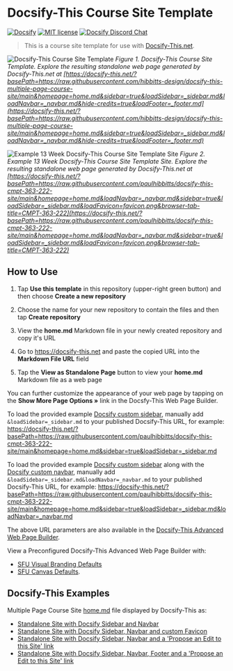 # Docsify-This Course Site Template

[![Docsify](https://img.shields.io/npm/v/docsify?label=docsify)](https://docsify.js.org/)
[![MIT license](https://img.shields.io/badge/License-MIT-blue.svg)](https://github.com/hibbitts-design/docsify-open-course-starter-kit/blob/main/LICENSE)
<a href="https://discord.gg/zT8eS8ZG">
    <img src="https://img.shields.io/badge/chat-on%20discord-7289DA.svg" alt="Docsify Discord Chat" />
</a>

> This is a course site template for use with [Docsify-This.net](https://docsify-this.net/#/).

![ Docsify-This Course Site Template](screenshot.png)
_Figure 1. Docsify-This Course Site Template. Explore the resulting standalone web page generated by Docsify-This.net at [https://docsify-this.net/?basePath=https://raw.githubusercontent.com/hibbitts-design/docsify-this-multiple-page-course-site/main&homepage=home.md&sidebar=true&loadSidebar=_sidebar.md&loadNavbar=_navbar.md&hide-credits=true&loadFooter=_footer.md](https://docsify-this.net/?basePath=https://raw.githubusercontent.com/hibbitts-design/docsify-this-multiple-page-course-site/main&homepage=home.md&sidebar=true&loadSidebar=_sidebar.md&loadNavbar=_navbar.md&hide-credits=true&loadFooter=_footer.md)_

![ Example 13 Week Docsify-This Course Site Template Site](screenshot-2.png)
_Figure 2. Example 13 Week Docsify-This Course Site Template Site. Explore the resulting standalone web page generated by Docsify-This.net at [https://docsify-this.net/?basePath=https://raw.githubusercontent.com/paulhibbitts/docsify-this-cmpt-363-222-site/main&homepage=home.md&loadNavbar=_navbar.md&sidebar=true&loadSidebar=_sidebar.md&loadFavicon=favicon.png&browser-tab-title=CMPT-363-222](https://docsify-this.net/?basePath=https://raw.githubusercontent.com/paulhibbitts/docsify-this-cmpt-363-222-site/main&homepage=home.md&loadNavbar=_navbar.md&sidebar=true&loadSidebar=_sidebar.md&loadFavicon=favicon.png&browser-tab-title=CMPT-363-222)_

How to Use
---

1. Tap **Use this template** in this repository (upper-right green button) and then choose **Create a new repository**

2. Choose the name for your new repository to contain the files and then tap **Create repository**

3. View the **home.md** Markdown file in your newly created repository and copy it's URL

4. Go to https://docsify-this.net and paste the copied URL into the **Markdown File URL** field

5. Tap the **View as Standalone Page** button to view your **home.md** Markdown file as a web page 

You can further customize the appearance of your web page by tapping on the **Show More Page Options »** link in the Docsfy-This Web Page Builder.

To load the provided example [Docsify custom sidebar](https://docsify.js.org/#/more-pages?id=sidebar), manually add `&loadSidebar=_sidebar.md` to your published Docsify-This URL, for example:
https://docsify-this.net/?basePath=https://raw.githubusercontent.com/paulhibbitts/docsify-this-cmpt-363-222-site/main&homepage=home.md&sidebar=true&loadSidebar=_sidebar.md

To load the provided example [Docsify custom sidebar](https://docsify.js.org/#/more-pages?id=sidebar) along with the [Docsify custom navbar](https://docsify.js.org/#/custom-navbar?id=custom-navbar), manually add `&loadSidebar=_sidebar.md&loadNavbar=_navbar.md` to your published Docsify-This URL, for example:
https://docsify-this.net/?basePath=https://raw.githubusercontent.com/paulhibbitts/docsify-this-cmpt-363-222-site/main&homepage=home.md&sidebar=true&loadSidebar=_sidebar.md&loadNavbar=_navbar.md

The above URL parameters are also available in the [Docsify-This Advanced Web Page Builder](https://paulhibbitts.github.io/test-docsify-this/?advanced=true).

View a Preconfigured Docsify-This Advanced Web Page Builder with:  
* [SFU Visual Branding Defaults](https://docsify-this.net/?advanced=true&url-field=https://github.com/hibbitts-design/docsify-this-multiple-page-course-site/blob/main/home.md&sidebar=true&browser-tab-title=CPT-363&font-family=Lato%20Extended,Lato,Helvetica%20Neue,Helvetica,Arial,sans-serif&font-size=1&link-color=cc0633&loadSidebar=_sidebar.md&loadNavbar=_navbar.md&search=true)
* [SFU Canvas Defaults](https://docsify-this.net/?advanced=true&url-field=https://github.com/hibbitts-design/docsify-this-multiple-page-course-site/blob/main/home.md&font-family=Lato%20Extended,Lato,Helvetica%20Neue,Helvetica,Arial,sans-serif&font-size=1&line-height=1.5).

Docsify-This Examples
---

Multiple Page Course Site [home.md](https://github.com/hibbitts-design/docsify-this-multiple-page-course-site/blob/main/home.md) file displayed by Docsify-This as: 
* [Standalone Site with Docsify Sidebar and Navbar](https://docsify-this.net/?basePath=https://raw.githubusercontent.com/hibbitts-design/docsify-this-multiple-page-course-site/main&homepage=home.md&sidebar=true&loadSidebar=_sidebar.md&loadNavbar=_navbar.md&hide-credits=true&browser-tab-title=CPT-363 "Docsify-This Multiple Page Course Site - Standalone Site with Docsify Sidebar and Navbar")  
* [Standalone Site with Docsify Sidebar, Navbar and custom Favicon](https://docsify-this.net/?basePath=https://raw.githubusercontent.com/hibbitts-design/docsify-this-multiple-page-course-site/main&homepage=home.md&sidebar=true&loadSidebar=_sidebar.md&loadNavbar=_navbar.md&loadFavicon=favicon.png&hide-credits=true&browser-tab-title=CPT-363 "Docsify-This Multiple Page Course Site - Standalone Site with Docsify Sidebar, Navbar and custom Favicon")  
* [Standalone Site with Docsify Sidebar, Navbar and a 'Propose an Edit to this Site' link](https://docsify-this.net/?basePath=https://raw.githubusercontent.com/hibbitts-design/docsify-this-multiple-page-course-site/main&homepage=home.md&edit-link=https://github.com/hibbitts-design/docsify-this-multiple-page-course-site/blob/main&edit-link-text=Propose%20an%20Edit%20to%20this%20Site&sidebar=true&loadSidebar=_sidebar.md&loadNavbar=_navbar.md&hide-credits=true&browser-tab-title=CPT-363 "Docsify-This Multiple Page Course Site - Standalone Site with Docsify Sidebar, Navbar and a 'Propose an Edit to this Site' link")
* [Standalone Site with Docsify Sidebar, Navbar, Footer and a 'Propose an Edit to this Site' link](https://docsify-this.net/?basePath=https://raw.githubusercontent.com/hibbitts-design/docsify-this-multiple-page-course-site/main&homepage=home.md&edit-link=https://github.com/hibbitts-design/docsify-this-multiple-page-course-site/blob/main&edit-link-text=Propose%20an%20Edit%20to%20this%20Site&sidebar=true&loadSidebar=_sidebar.md&loadNavbar=_navbar.md&hide-credits=true&loadFooter=_footer.md&browser-tab-title=CPT-363 "Docsify-This Multiple Page Course Site - Standalone Site with Docsify Sidebar, Navbar, Footer and a 'Propose an Edit to this Site' link")
